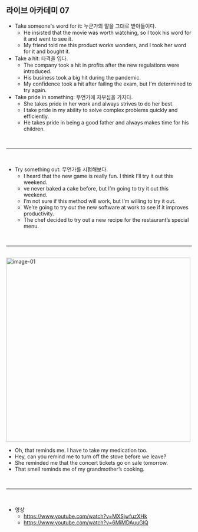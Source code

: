 ## 라이브 아카데미 07

- Take someone's word for it: 누군가의 말을 그대로 받아들이다.
  - He insisted that the movie was worth watching, so I took his word for it and went to see it.
  - My friend told me this product works wonders, and I took her word for it and bought it.
- Take a hit: 타격을 입다.
  - The company took a hit in profits after the new regulations were introduced.
  - His business took a big hit during the pandemic.
  - My confidence took a hit after failing the exam, but I'm determined to try again.
- Take pride in something: 무언가에 자부심을 가지다.
  - She takes pride in her work and always strives to do her best.
  - I take pride in my ability to solve complex problems quickly and efficiently.
  - He takes pride in being a good father and always makes time for his children.

<br />

---

<br />

- Try something out: 무언가를 시험해보다.
  - I heard that the new game is really fun. I think I’ll try it out this weekend.
  - ve never baked a cake before, but I’m going to try it out this weekend.
  - I’m not sure if this method will work, but I’m willing to try it out.
  - We’re going to try out the new software at work to see if it improves productivity.
  - The chef decided to try out a new recipe for the restaurant’s special menu.

<br />

---

<br />

<img src="./images/07/image-01.png" width=500 alt="image-01" />

- Oh, that reminds me. I have to take my medication too.
- Hey, can you remind me to turn off the stove before we leave?
- She reminded me that the concert tickets go on sale tomorrow.
- That smell reminds me of my grandmother’s cooking.

<br />

---

<br />

- 영상
  - https://www.youtube.com/watch?v=MXSjwfuzXHk
  - https://www.youtube.com/watch?v=6MiMDAuuGlQ
